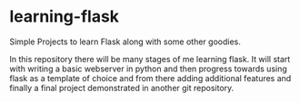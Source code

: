 # learning-flask
Simple Projects to learn Flask along with some other goodies.


In this repository there will be many stages of me learning flask. It will start with writing a basic webserver in python and then progress towards using flask as a template of choice and from there adding additional features and finally a final project demonstrated in another git repository.
